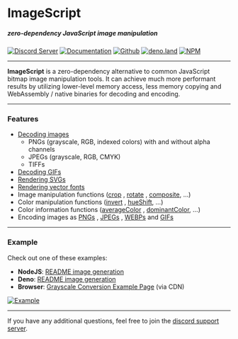 # ImageScript
##### zero-dependency JavaScript image manipulation
[![Discord Server](https://img.shields.io/discord/691713541262147687.svg?label=Discord&logo=discord&logoColor=ffffff&color=7389D8&labelColor=6A7EC2&style=for-the-badge)](https://discord.gg/8hPrwAH)
[![Documentation](https://img.shields.io/badge/Documentation-informational?style=for-the-badge)](https://imagescript.matmen.dev/)
[![Github](https://img.shields.io/badge/Github-Repository-181717?logo=github&style=for-the-badge)](https://github.com/matmen/ImageScript)
[![deno.land](https://shields.io/badge/deno.land-gray?logo=deno&style=for-the-badge)](https://deno.land/x/imagescript)
[![NPM](https://nodei.co/npm/imagescript.png)](https://www.npmjs.com/package/imagescript)

---

**ImageScript** is a zero-dependency alternative to common JavaScript bitmap image manipulation tools. It can achieve
much more performant results by utilizing lower-level memory access, less memory copying and WebAssembly / native
binaries for decoding and encoding.

---

### Features

- [Decoding images](https://imagescript.matmen.dev/Image.html#.decode)
  - PNGs (grayscale, RGB, indexed colors) with and without alpha channels
  - JPEGs (grayscale, RGB, CMYK)
  - TIFFs
- [Decoding GIFs](https://imagescript.matmen.dev/GIF.html#.decode)
- [Rendering SVGs](https://imagescript.matmen.dev/Image.html#.renderSVG)
- [Rendering vector fonts](https://imagescript.matmen.dev/Image.html#.renderText)
- Image manipulation functions ([crop](https://imagescript.matmen.dev/Image.html#crop)
  , [rotate](https://imagescript.matmen.dev/Image.html#rotate)
  , [composite](https://imagescript.matmen.dev/Image.html#composite), ...)
- Color manipulation functions ([invert](https://imagescript.matmen.dev/Image.html##invert)
  , [hueShift](https://imagescript.matmen.dev/Image.html##hueshift), ...)
- Color information functions ([averageColor](https://imagescript.matmen.dev/Image.html#averageColor)
  , [dominantColor](https://imagescript.matmen.dev/Image.html#dominantColor), ...)
- Encoding images as [PNGs](https://imagescript.matmen.dev/Image.html#encode)
  , [JPEGs](https://imagescript.matmen.dev/Image.html#encodejpeg)
  , [WEBPs](https://imagescript.matmen.dev/Image.html#encodeWEBP)
  and [GIFs](https://imagescript.matmen.dev/GIF.html#encode)

---

### Example

Check out one of these examples:
* **NodeJS**: [README image generation](https://github.com/matmen/ImageScript/blob/master/tests/readme.js)
* **Deno**: [README image generation](https://github.com/matmen/ImageScript/blob/deno/tests/readme.js)
* **Browser**: [Grayscale Conversion Example Page](https://github.com/matmen/ImageScript/blob/browser/example/index.html) (via CDN)

[![Example](https://github.com/matmen/ImageScript/raw/master/tests/targets/readme.png)](https://github.com/matmen/ImageScript/blob/master/tests/readme.js)

---

If you have any additional questions, feel free to join the [discord support server](https://discord.gg/8hPrwAH).
